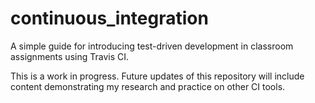 # continuous_integration

A simple guide for introducing test-driven development in classroom assignments using Travis CI. 

This is a work in progress. Future updates of this repository will include content demonstrating my research and practice on other CI tools.